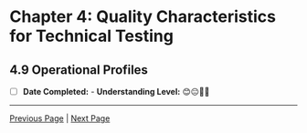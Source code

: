 # Chapter 4: Quality Characteristics for Technical Testing

## 4.9 Operational Profiles

- [ ] **Date Completed:** - **Understanding Level:** 😊😐🤢🤮

---

[Previous Page](4.8-compatibility-testing.md) | [Next Page](../5-reviews/)
